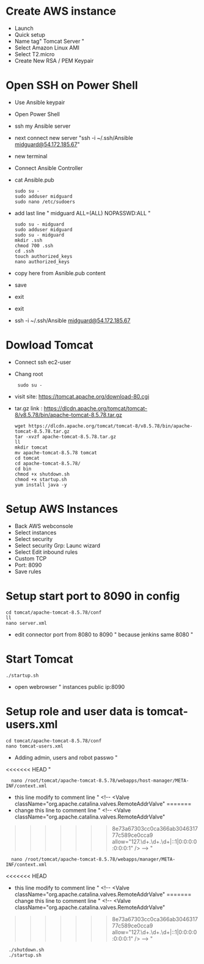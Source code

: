 # Create AWS instance

- Launch
- Quick setup
- Name tag" Tomcat Server "
- Select Amazon Linux AMI 
- Select T2.micro
- Create New RSA / PEM Keypair

# Open SSH on Power Shell

- Use Ansible keypair
- Open Power Shell
- ssh my Ansible server
- next connect new server "ssh -i ~/.ssh/Ansible midguard@54.172.185.67"         
- new terminal
- Connect Ansible Controller
- cat Ansible.pub

      sudo su -
      sudo adduser midguard
      sudo nano /etc/sudoers

- add last line " midguard ALL=(ALL) NOPASSWD:ALL  "

      sudo su - midguard  
      sudo adduser midguard
      sudo su - midguard
      mkdir .ssh
      chmod 700 .ssh
      cd .ssh
      touch authorized_keys
      nano authorized_keys

- copy here from Asnible.pub content
- save
- exit
- exit
- ssh -i ~/.ssh/Ansible midguard@54.172.185.67


# Dowload Tomcat

 - Connect ssh ec2-user
 - Chang root

        sudo su -

- visit site: https://tomcat.apache.org/download-80.cgi
- tar.gz link : https://dlcdn.apache.org/tomcat/tomcat-8/v8.5.78/bin/apache-tomcat-8.5.78.tar.gz
 
      wget https://dlcdn.apache.org/tomcat/tomcat-8/v8.5.78/bin/apache-tomcat-8.5.78.tar.gz
      tar -xvzf apache-tomcat-8.5.78.tar.gz
      ll
      mkdir tomcat
      mv apache-tomcat-8.5.78 tomcat
      cd tomcat
      cd apache-tomcat-8.5.78/
      cd bin
      chmod +x shutdown.sh
      chmod +x startup.sh
      yum install java -y

# Setup AWS Instances

- Back AWS webconsole
- Select instances
- Select security
- Select security Grp: Launc wizard
- Select Edit inbound rules
- Custom TCP 
- Port: 8090
- Save rules

# Setup start port to 8090 in config

    cd tomcat/apache-tomcat-8.5.78/conf
    ll
    nano server.xml

- edit connector port from 8080 to 8090 " because jenkins same 8080 "

# Start Tomcat

    ./startup.sh

- open webrowser " instances public ip:8090

# Setup role and user data is tomcat-users.xml

    cd tomcat/apache-tomcat-8.5.78/conf
    nano tomcat-users.xml

- Adding admin, users and robot passwo
" 
 <role rolename="manager-gui"/>
 <user username="xxxxxx" password="xxxxx" roles="manager-gui"/>

 <role rolename="manager-script"/>
 <user username="xxxxxx" password="xxxxx" roles="manager-script"/>

<<<<<<< HEAD
 "

      nano /root/tomcat/apache-tomcat-8.5.78/webapps/host-manager/META-INF/context.xml

- this line modify to comment line " <!-- <Valve className="org.apache.catalina.valves.RemoteAddrValve"
=======
- change this line to comment line " <!-- <Valve className="org.apache.catalina.valves.RemoteAddrValve"
>>>>>>> 8e73a67303cc0ca366ab304631777c589ce0cca9
         allow="127\.\d+\.\d+\.\d+|::1|0:0:0:0:0:0:0:1" /> -->   "

      nano /root/tomcat/apache-tomcat-8.5.78/webapps/manager/META-INF/context.xml

<<<<<<< HEAD
- this line modify to comment line " <!-- <Valve className="org.apache.catalina.valves.RemoteAddrValve"
=======
change this line to comment line " <!-- <Valve className="org.apache.catalina.valves.RemoteAddrValve"
>>>>>>> 8e73a67303cc0ca366ab304631777c589ce0cca9
         allow="127\.\d+\.\d+\.\d+|::1|0:0:0:0:0:0:0:1" /> -->   "

     ./shutdown.sh  
     ./startup.sh   
